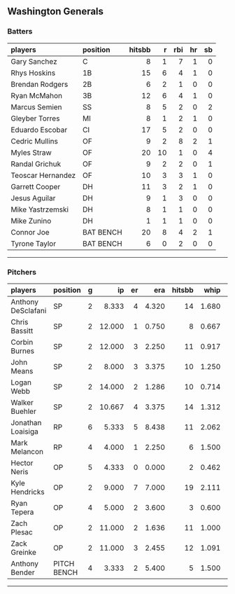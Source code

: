 ## Washington Generals

### Batters

 
|players           |position  | hitsbb|  r| rbi| hr| sb| 
|:-----------------|:---------|------:|--:|---:|--:|--:| 
|Gary Sanchez      |C         |      8|  1|   7|  1|  0| 
|Rhys Hoskins      |1B        |     15|  6|   4|  1|  0| 
|Brendan Rodgers   |2B        |      6|  2|   1|  0|  0| 
|Ryan McMahon      |3B        |     12|  6|   4|  1|  0| 
|Marcus Semien     |SS        |      8|  5|   2|  0|  2| 
|Gleyber Torres    |MI        |      8|  1|   2|  1|  0| 
|Eduardo Escobar   |CI        |     17|  5|   2|  0|  0| 
|Cedric Mullins    |OF        |      9|  2|   8|  2|  1| 
|Myles Straw       |OF        |     20| 10|   1|  0|  4| 
|Randal Grichuk    |OF        |      9|  2|   2|  0|  1| 
|Teoscar Hernandez |OF        |     10|  3|   3|  1|  0| 
|Garrett Cooper    |DH        |     11|  3|   2|  1|  0| 
|Jesus Aguilar     |DH        |      9|  1|   3|  0|  0| 
|Mike Yastrzemski  |DH        |      8|  1|   1|  0|  0| 
|Mike Zunino       |DH        |      1|  1|   1|  0|  0| 
|Connor Joe        |BAT BENCH |     20|  8|   4|  2|  1| 
|Tyrone Taylor     |BAT BENCH |      6|  0|   2|  0|  0| 


* * *

### Pitchers

 
|players            |position    |  g|     ip| er|   era| hitsbb|  whip| so|  w| sv| 
|:------------------|:-----------|--:|------:|--:|-----:|------:|-----:|--:|--:|--:| 
|Anthony DeSclafani |SP          |  2|  8.333|  4| 4.320|     14| 1.680|  9|  0|  0| 
|Chris Bassitt      |SP          |  2| 12.000|  1| 0.750|      8| 0.667| 14|  2|  0| 
|Corbin Burnes      |SP          |  2| 12.000|  3| 2.250|     11| 0.917| 12|  0|  0| 
|John Means         |SP          |  2|  8.000|  3| 3.375|     10| 1.250|  7|  0|  0| 
|Logan Webb         |SP          |  2| 14.000|  2| 1.286|     10| 0.714| 10|  1|  0| 
|Walker Buehler     |SP          |  2| 10.667|  4| 3.375|     14| 1.312|  9|  1|  0| 
|Jonathan Loaisiga  |RP          |  6|  5.333|  5| 8.438|     11| 2.062|  5|  0|  0| 
|Mark Melancon      |RP          |  4|  4.000|  1| 2.250|      6| 1.500|  2|  0|  1| 
|Hector Neris       |OP          |  5|  4.333|  0| 0.000|      2| 0.462|  4|  1|  0| 
|Kyle Hendricks     |OP          |  2|  9.000|  7| 7.000|     19| 2.111| 11|  0|  0| 
|Ryan Tepera        |OP          |  4|  5.000|  2| 3.600|      3| 0.600|  6|  0|  0| 
|Zach Plesac        |OP          |  2| 11.000|  2| 1.636|     11| 1.000|  7|  0|  0| 
|Zack Greinke       |OP          |  2| 11.000|  3| 2.455|     12| 1.091|  1|  0|  0| 
|Anthony Bender     |PITCH BENCH |  4|  3.333|  2| 5.400|      5| 1.500|  1|  0|  2| 


* * *


